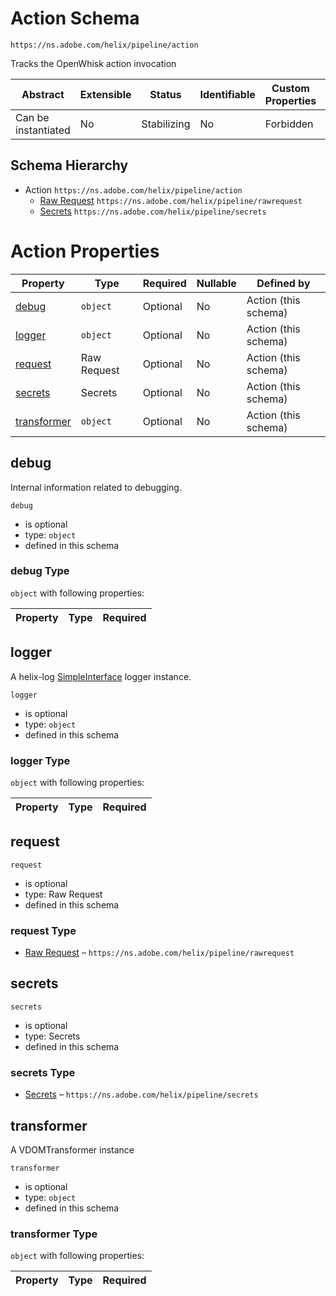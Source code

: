 # Action Schema

```
https://ns.adobe.com/helix/pipeline/action
```

Tracks the OpenWhisk action invocation

| Abstract            | Extensible | Status      | Identifiable | Custom Properties | Additional Properties | Defined In                               |
| ------------------- | ---------- | ----------- | ------------ | ----------------- | --------------------- | ---------------------------------------- |
| Can be instantiated | No         | Stabilizing | No           | Forbidden         | Forbidden             | [action.schema.json](action.schema.json) |

## Schema Hierarchy

- Action `https://ns.adobe.com/helix/pipeline/action`
  - [Raw Request](rawrequest.schema.md) `https://ns.adobe.com/helix/pipeline/rawrequest`
  - [Secrets](secrets.schema.md) `https://ns.adobe.com/helix/pipeline/secrets`

# Action Properties

| Property                    | Type        | Required | Nullable | Defined by           |
| --------------------------- | ----------- | -------- | -------- | -------------------- |
| [debug](#debug)             | `object`    | Optional | No       | Action (this schema) |
| [logger](#logger)           | `object`    | Optional | No       | Action (this schema) |
| [request](#request)         | Raw Request | Optional | No       | Action (this schema) |
| [secrets](#secrets)         | Secrets     | Optional | No       | Action (this schema) |
| [transformer](#transformer) | `object`    | Optional | No       | Action (this schema) |

## debug

Internal information related to debugging.

`debug`

- is optional
- type: `object`
- defined in this schema

### debug Type

`object` with following properties:

| Property | Type | Required |
| -------- | ---- | -------- |


## logger

A helix-log [SimpleInterface](https://github.com/adobe/helix-log) logger instance.

`logger`

- is optional
- type: `object`
- defined in this schema

### logger Type

`object` with following properties:

| Property | Type | Required |
| -------- | ---- | -------- |


## request

`request`

- is optional
- type: Raw Request
- defined in this schema

### request Type

- [Raw Request](rawrequest.schema.md) – `https://ns.adobe.com/helix/pipeline/rawrequest`

## secrets

`secrets`

- is optional
- type: Secrets
- defined in this schema

### secrets Type

- [Secrets](secrets.schema.md) – `https://ns.adobe.com/helix/pipeline/secrets`

## transformer

A VDOMTransformer instance

`transformer`

- is optional
- type: `object`
- defined in this schema

### transformer Type

`object` with following properties:

| Property | Type | Required |
| -------- | ---- | -------- |

